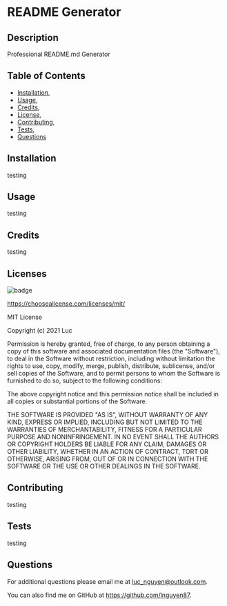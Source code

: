 # README Generator

## Description
Professional README.md Generator


## Table of Contents 
 * [Installation](#installation),
 * [Usage](#usage),
 * [Credits](#credits),
 * [License](#license),
 * [Contributing](#contributing),
 * [Tests](#tests),
 * [Questions](#questions)


## Installation
testing


## Usage
testing


## Credits
testing


## Licenses
![badge ](https://img.shields.io/badge/MIT-License-red)

https://choosealicense.com/licenses/mit/


  MIT License

  Copyright (c) 2021 Luc
  
  Permission is hereby granted, free of charge, to any person obtaining a copy
  of this software and associated documentation files (the "Software"), to deal
  in the Software without restriction, including without limitation the rights
  to use, copy, modify, merge, publish, distribute, sublicense, and/or sell
  copies of the Software, and to permit persons to whom the Software is
  furnished to do so, subject to the following conditions:
  
  The above copyright notice and this permission notice shall be included in all
  copies or substantial portions of the Software.
  
  THE SOFTWARE IS PROVIDED "AS IS", WITHOUT WARRANTY OF ANY KIND, EXPRESS OR
  IMPLIED, INCLUDING BUT NOT LIMITED TO THE WARRANTIES OF MERCHANTABILITY,
  FITNESS FOR A PARTICULAR PURPOSE AND NONINFRINGEMENT. IN NO EVENT SHALL THE
  AUTHORS OR COPYRIGHT HOLDERS BE LIABLE FOR ANY CLAIM, DAMAGES OR OTHER
  LIABILITY, WHETHER IN AN ACTION OF CONTRACT, TORT OR OTHERWISE, ARISING FROM,
  OUT OF OR IN CONNECTION WITH THE SOFTWARE OR THE USE OR OTHER DEALINGS IN THE
  SOFTWARE.



## Contributing
testing


## Tests 
testing


## Questions
For additional questions please email me at luc_nguyen@outlook.com. 

You can also find me on GitHub at https://github.com/lnguyen87.
